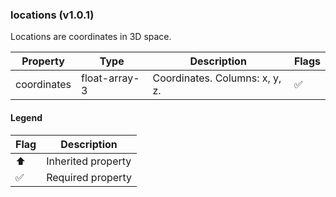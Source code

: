 ### locations (v1.0.1)
Locations are coordinates in 3D space.

| Property | Type | Description | Flags |
|---|---|---|---|
| coordinates | float-array-3 | Coordinates. Columns: x, y, z. | ✅ |


#### Legend

| Flag | Description |
| --- | --- |
| ⬆️ | Inherited property |
| ✅ | Required property |

